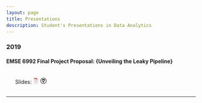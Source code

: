 ```yaml
---
layout: page
title: Presentations
description: Student's Presentations in Data Analytics
---
```



###  2019

#### EMSE 6992 Final Project Proposal: {Unveiling the Leaky Pipeline}
<br/>&nbsp; &nbsp; &nbsp; Slides:
[![pdf](icons16/pdf-icon.png)](https://github.com/alsilbert/Assignments/Proposal_Paper_EMSE_6992.pdf)
[![github](icons16/github-icon.png)](https://github.com/alsilbert/Assignments)<br/>
&nbsp; &nbsp; &nbsp; 

---




